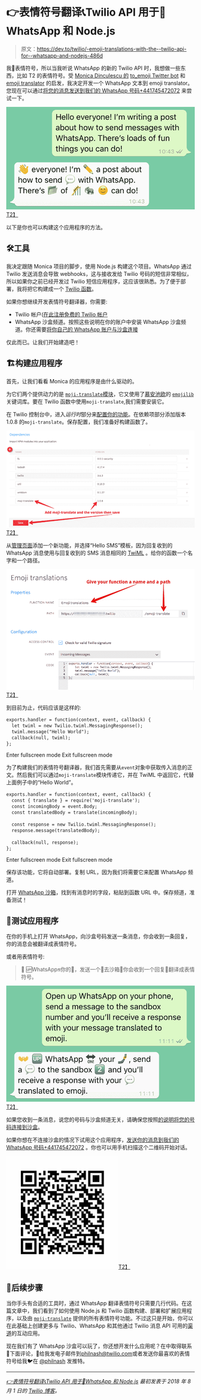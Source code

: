 # 👉表情符号翻译📞Twilio API 用于💬WhatsApp 和 Node.js

> 原文：<https://dev.to/twilio/-emoji-translations-with-the--twilio-api-for--whatsapp-and-nodejs-486d>

我💖表情符号，所以当我听说 WhatsApp 的新的 Twilio API 时，我想做一些东西，比如 T2 的表情符号。受 [Monica Dinculescu 的](https://twitter.com/notwaldorf) [to_emoji Twitter bot](https://twitter.com/to_emoji/) 和 [emoji translator](https://meowni.ca/emoji-translate/) 的启发，我决定开发一个 WhatsApp 文本到 emoji translator。您现在可以通过[将您的消息发送到我们的 WhatsApp 号码+441745472072](https://wa.me/441745472072?text=she%20sells%20sea%20shells%20on%20the%20seashore) 来尝试一下。

[![An example of sending a message to the app we're going to build. The WhatsApp number responds with the message translated to emoji.](img/a74c8b372dcac96a7b43216f20e9a2ec.png)T2】](https://res.cloudinary.com/practicaldev/image/fetch/s--zGzFPnWB--/c_limit%2Cf_auto%2Cfl_progressive%2Cq_auto%2Cw_880/https://www.twilio.com/blog/wp-content/uploads/2018/07/example.png)

以下是你也可以构建这个应用程序的方法。

## 🛠工具

我决定跟随 Monica 项目的脚步，使用 Node.js 构建这个项目。WhatsApp 通过 Twilio 发送消息会导致 webhooks，这与接收发给 Twilio 号码的短信非常相似，所以如果你之前已经开发过 Twilio 短信应用程序，这应该很熟悉。为了便于部署，我将把它构建成一个 [Twilio 函数](https://www.twilio.com/docs/runtime/functions)。

如果你想继续开发表情符号翻译器，你需要:

*   Twilio 帐户([在此注册免费的 Twilio 帐户](https://www.twilio.com/try-twilio)
*   WhatsApp 沙盒频道。按照这些说明在你的账户中安装 WhatsApp 沙盒频道。你还需要[将你自己的 WhatsApp 账户与沙盒连接](https://www.twilio.com/docs/sms/whatsapp/api#joining-a-sandbox)

仅此而已。让我们开始建造吧！

## 🏗构建应用程序

首先，让我们看看 Monica 的应用程序是由什么驱动的。

为它们两个提供动力的是 [`moji-translate`模块](https://github.com/notwaldorf/emoji-translate)，它又使用了[慕安池欧](https://github.com/muan)的 [`emojilib`](https://github.com/muan/emojilib) 关键词库。要在 Twilio 函数中使用`moji-translate`,我们需要安装它。

在 Twilio 控制台中，进入*运行时*部分来[配置你的功能](https://www.twilio.com/console/runtime/functions/configure)。在依赖项部分添加版本 1.0.8 的`moji-translate`。保存配置，我们准备好构建函数了。

[![Add moji-translate and the version 1.0.8 to the dependencies section, then save.](img/1f282d5ea0a39169e7855bdf9a5272e3.png)T2】](https://res.cloudinary.com/practicaldev/image/fetch/s--kiZ-TLAp--/c_limit%2Cf_auto%2Cfl_progressive%2Cq_auto%2Cw_880/https://www.twilio.com/blog/wp-content/uploads/2018/07/dependencies-1024x525.png)

从[管理页面](https://www.twilio.com/console/runtime/functions/manage)添加一个新功能，并选择“Hello SMS”模板，因为回复收到的 WhatsApp 消息使用与回复收到的 SMS 消息相同的 [TwiML](https://www.twilio.com/docs/sms/twiml) 。给你的函数一个名字和一个路径。

[![Give your function a name and a path.](img/066032ecdb930b0ae09da1fb2a17016b.png)T2】](https://res.cloudinary.com/practicaldev/image/fetch/s--EWmsjUqT--/c_limit%2Cf_auto%2Cfl_progressive%2Cq_auto%2Cw_880/https://www.twilio.com/blog/wp-content/uploads/2018/07/function.png)

到目前为止，代码应该是这样的:

```
exports.handler = function(context, event, callback) {
  let twiml = new Twilio.twiml.MessagingResponse();
  twiml.message("Hello World");
  callback(null, twiml);
}; 
```

Enter fullscreen mode Exit fullscreen mode

为了构建我们的表情符号翻译器，我们首先需要从`event`对象中获取传入消息的正文。然后我们可以通过`moji-translate`模块传递它，并在 TwiML 中返回它，代替上面例子中的“Hello World”。

```
exports.handler = function(context, event, callback) {
  const { translate } = require('moji-translate');
  const incomingBody = event.Body;
  const translatedBody = translate(incomingBody);

  const response = new Twilio.twiml.MessagingResponse();
  response.message(translatedBody);

  callback(null, response);
}; 
```

Enter fullscreen mode Exit fullscreen mode

保存该功能，它将自动部署。复制 URL，因为我们将需要它来配置 WhatsApp 频道。

打开 [WhatsApp 沙箱](https://www.twilio.com/console/sms/whatsapp/sandbox)，找到有消息时的字段，粘贴到函数 URL 中。保存频道，准备测试！

## 📱测试应用程序

在你的手机上打开 WhatsApp，向沙盒号码发送一条消息，你会收到一条回复，你的消息会被翻译成表情符号。

或者用表情符号:

> 👐 🆙WhatsApp🔛你的🤳，发送一个💬去沙箱💯你会收到一个回复💬翻译成表情符号。

[![A screen shot of the original and translated message.](img/5145ad50f7d7382ba3371a1b66960732.png)T2】](https://res.cloudinary.com/practicaldev/image/fetch/s--4IBcSUd8--/c_limit%2Cf_auto%2Cfl_progressive%2Cq_auto%2Cw_880/https://www.twilio.com/blog/wp-content/uploads/2018/07/result.png)

如果您收到一条消息，说您的号码与沙盒频道无关，请确保您按照[的说明将您的号码连接到沙盒](https://www.twilio.com/docs/sms/whatsapp/api#using-phone-numbers-with-whatsapp)。

如果你想在不连接沙盒的情况下试用这个应用程序，[发送你的消息到我们的 WhatsApp 号码+441745472072](https://wa.me/441745472072?text=she%20sells%20sea%20shells%20on%20the%20seashore) 。你也可以用手机扫描这个二维码开始对话。

[![Scan this QR code and start translating your text to emoji over WhatsApp.](img/89e7b600b74c731634413b2bbd149856.png)T2】](https://res.cloudinary.com/practicaldev/image/fetch/s--4Umk9qJA--/c_limit%2Cf_auto%2Cfl_progressive%2Cq_auto%2Cw_880/https://s3.amazonaws.com/com.twilio.prod.twilio-docs/original_images/qr-1.png)

## 👞后续步骤

当你手头有合适的工具时，通过 WhatsApp 翻译表情符号只需要几行代码。在这篇文章中，我们看到了如何使用 Node.js 和 Twilio 函数构建、部署和扩展应用程序，以及由 [`moji-translate`](https://github.com/notwaldorf/emoji-translate) 提供的所有表情符号功能。不过这只是开始，你可以在此基础上创建更多与 Twilio、WhatsApp 和其他通过 Twilio 消息 API 可用的[渠道](https://www.twilio.com/channels)的互动应用。

现在我们有了 WhatsApp 沙盒可以玩了，你还想开发什么应用呢？在中取得联系💬下面评论，📧给我发电子邮件到[philnash@twilio.com](mailto:philnash@twilio.com)或者发送你最喜欢的表情符号给我🐦在 [@philnash](https://twitter.com/philnash) 发推特。

* * *

*[👉表情符号翻译📞Twilio API 用于💬WhatsApp 和 Node.js](https://www.twilio.com/blog/2018/08/emoji-translations-twilio-api-whatsapp-node-js.html) 最初发表于 2018 年 8 月 1 日的 [Twilio 博客](https://www.twilio.com/blog)。*